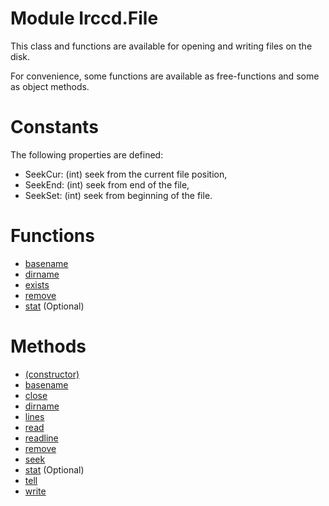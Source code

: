 # Module Irccd.File

This class and functions are available for opening and writing files on the
disk.

For convenience, some functions are available as free-functions and some as
object methods.

# Constants

The following properties are defined:

- SeekCur: (int) seek from the current file position,
- SeekEnd: (int) seek from end of the file,
- SeekSet: (int) seek from beginning of the file.

# Functions

- [basename](Irccd.File.basename.html)
- [dirname](Irccd.File.dirname.html)
- [exists](Irccd.File.exists.html)
- [remove](Irccd.File.remove.html)
- [stat](Irccd.File.stat.html) (Optional)

# Methods

- [(constructor)](Irccd.File.prototype.constructor.html)
- [basename](Irccd.File.prototype.basename.html)
- [close](Irccd.File.prototype.close.html)
- [dirname](Irccd.File.prototype.dirname.html)
- [lines](Irccd.File.prototype.lines.html)
- [read](Irccd.File.prototype.read.html)
- [readline](Irccd.File.prototype.readline.html)
- [remove](Irccd.File.prototype.remove.html)
- [seek](Irccd.File.prototype.seek.html)
- [stat](Irccd.File.prototype.stat.html) (Optional)
- [tell](Irccd.File.prototype.tell.html)
- [write](Irccd.File.prototype.write.html)
